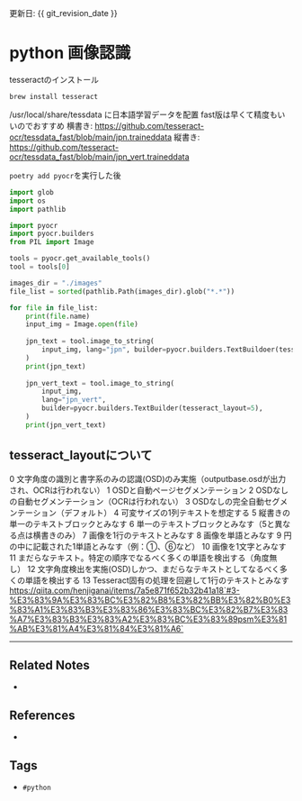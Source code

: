 更新日: {{ git_revision_date }}

# python 画像認識
tesseractのインストール
```
brew install tesseract
```
/usr/local/share/tessdata  に日本語学習データを配置
fast版は早くて精度もいいのでおすすめ
横書き: https://github.com/tesseract-ocr/tessdata_fast/blob/main/jpn.traineddata
縦書き: https://github.com/tesseract-ocr/tessdata_fast/blob/main/jpn_vert.traineddata


`poetry add pyocr`を実行した後
```python
import glob
import os
import pathlib

import pyocr
import pyocr.builders
from PIL import Image

tools = pyocr.get_available_tools()
tool = tools[0]

images_dir = "./images"
file_list = sorted(pathlib.Path(images_dir).glob("*.*"))

for file in file_list:
    print(file.name)
    input_img = Image.open(file)
    
	jpn_text = tool.image_to_string(
        input_img, lang="jpn", builder=pyocr.builders.TextBuildoer(tesseract_layout=6)
    )
	print(jpn_text)
    
	jpn_vert_text = tool.image_to_string(
        input_img,
        lang="jpn_vert",
        builder=pyocr.builders.TextBuilder(tesseract_layout=5),
    )
	print(jpn_vert_text)

```

## tesseract_layoutについて
0	文字角度の識別と書字系のみの認識(OSD)のみ実施（outputbase.osdが出力され、OCRは行われない）
1	OSDと自動ページセグメンテーション
2	OSDなしの自動セグメンテーション（OCRは行われない）
3	OSDなしの完全自動セグメンテーション（デフォルト）
4	可変サイズの1列テキストを想定する
5	縦書きの単一のテキストブロックとみなす
6	単一のテキストブロックとみなす（5と異なる点は横書きのみ）
7	画像を1行のテキストとみなす
8	画像を単語とみなす
9	円の中に記載された1単語とみなす（例：①、⑥など）
10	画像を1文字とみなす
11	まだらなテキスト。特定の順序でなるべく多くの単語を検出する（角度無し）
12	文字角度検出を実施(OSD)しかつ、まだらなテキストとしてなるべく多くの単語を検出する
13	Tesseract固有の処理を回避して1行のテキストとみなす
https://qiita.com/henjiganai/items/7a5e871f652b32b41a18`#3-%E3%83%9A%E3%83%BC%E3%82%B8%E3%82%BB%E3%82%B0%E3%83%A1%E3%83%B3%E3%83%86%E3%83%BC%E3%82%B7%E3%83%A7%E3%83%B3%E3%83%A2%E3%83%BC%E3%83%89psm%E3%81%AB%E3%81%A4%E3%81%84%E3%81%A6`

---
## Related Notes
- 

## References
- 

## Tags
- `#python` 